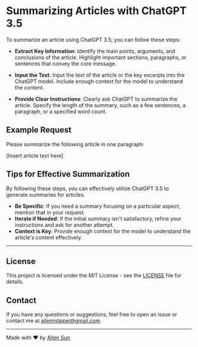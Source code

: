 # Summarizing Articles with ChatGPT 3.5

To summarize an article using ChatGPT 3.5, you can follow these steps:

- **Extract Key Information**: Identify the main points, arguments, and conclusions of the article. Highlight important sections, paragraphs, or sentences that convey the core message.

- **Input the Text**: Input the text of the article or the key excerpts into the ChatGPT model. Include enough context for the model to understand the content.

- **Provide Clear Instructions**: Clearly ask ChatGPT to summarize the article. Specify the length of the summary, such as a few sentences, a paragraph, or a specified word count.

## Example Request

Please summarize the following article in one paragraph:

[Insert article text here]

## Tips for Effective Summarization

By following these steps, you can effectively utilize ChatGPT 3.5 to generate summaries for articles.

- **Be Specific**: If you need a summary focusing on a particular aspect, mention that in your request.
- **Iterate if Needed**: If the initial summary isn't satisfactory, refine your instructions and ask for another attempt.
- **Context is Key**: Provide enough context for the model to understand the article's content effectively.

---

## License

This project is licensed under the MIT License - see the [LICENSE](LICENSE) file for details.

## Contact

If you have any questions or suggestions, feel free to open an issue or contact me at [allenintaipei@gmail.com](mailto:allnintapei@gmil.com).

---

Made with ❤️ by [Allen Sun](https://github.com/allenintaipei)
